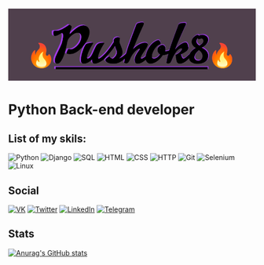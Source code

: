 ![Pushok8](/img/pushok_banner.png "Pushok8")
# Python Back-end developer
## List of my skils:
![Python](https://img.shields.io/badge/Python-252525?style=for-the-badge&logo=python)
![Django](https://img.shields.io/badge/Django-252525?style=for-the-badge&logo=django&logoColor=104c34)
![SQL](https://img.shields.io/badge/SQL-252525?style=for-the-badge&logo=postgresql)
![HTML](https://img.shields.io/badge/HTML-252525?style=for-the-badge&logo=html5)
![CSS](https://img.shields.io/badge/CSS-252525?style=for-the-badge&logo=css3)
![HTTP](https://img.shields.io/badge/HTTP-252525?style=for-the-badge&logo=hexo)
![Git](https://img.shields.io/badge/Git-252525?style=for-the-badge&logo=git)
![Selenium](https://img.shields.io/badge/Selenium-252525?style=for-the-badge&logo=selenium)
![Linux](https://img.shields.io/badge/linux-252525?style=for-the-badge&logo=linux)
## Social
[![VK](https://img.shields.io/badge/vk-252525?style=for-the-badge&logo=vk)](https://vk.com/np2147)
[![Twitter](https://img.shields.io/badge/twitter-252525?style=for-the-badge&logo=twitter)](https://twitter.com/Pushisto8)
[![LinkedIn](https://img.shields.io/badge/LinkedIn-252525?style=for-the-badge&logo=linkedin&logoColor=0a66c2)](https://www.linkedin.com/in/dmitry-p-557b881b4/)
[![Telegram](https://img.shields.io/badge/Telegram-252525?style=for-the-badge&logo=telegram)](https://t.me/Gavin_Dancer)

## Stats
[![Anurag's GitHub stats](https://github-readme-stats.vercel.app/api?username=pushok8&count_private=true&show_icons=true&theme=synthwave)](https://github.com/anuraghazra/github-readme-stats)
